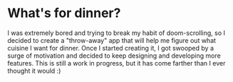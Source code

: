 # What's for dinner?

I was extremely bored and trying to break my habit of doom-scrolling, so I decided to create a "throw-away" app that will help me figure out what cuisine I want for dinner. Once I started creating it, I got swooped by a surge of motivation and decided to keep designing and developing more features. This is still a work in progress, but it has come farther than I ever thought it would :)